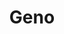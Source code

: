 ---
layout: project
weight: 4
title:  "Geno"
lang: fi
published: 2017
categories: music_video
category: Musiikkivideo
theme: mars
liftup: true
liftup_image:
  src: projects/geno_cover.jpg
  alt: "Lähikuva astronautista G-kestävyystestissä."
description: "Sisaren musiikkivideo Leaving the Land -albumilta"
tagline: "Sisaren musiikkivideo Leaving the Land -albumilta"
crew:
  director: "Otto Heikola"
  producer: "Valtteri Munkki"
  color: "Valtteri Munkki"
  editor: "Anniina Kauttonen"
media:
  video:
    title: "Musiikkivideo"
    vimeo: "https://player.vimeo.com/video/231214362"
---